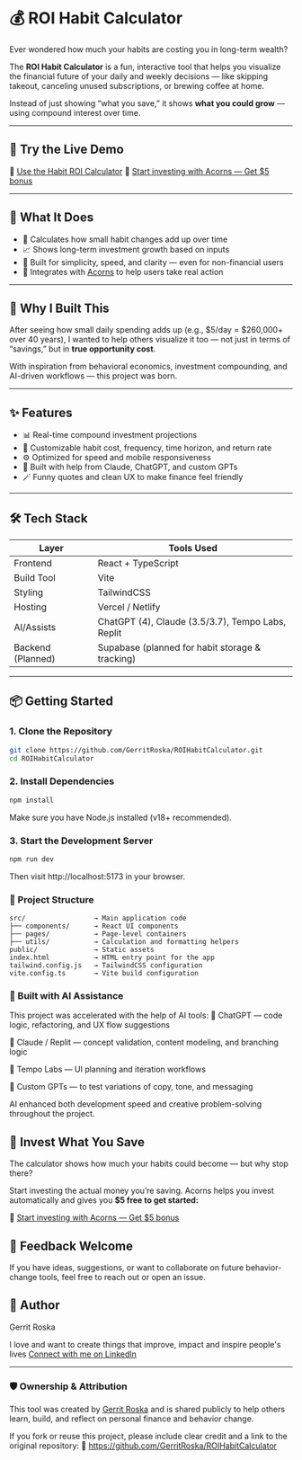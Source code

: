 # 💰 ROI Habit Calculator

Ever wondered how much your habits are costing you in long-term wealth?

The **ROI Habit Calculator** is a fun, interactive tool that helps you visualize the financial future of your daily and weekly decisions — like skipping takeout, canceling unused subscriptions, or brewing coffee at home.

Instead of just showing “what you save,” it shows **what you could grow** — using compound interest over time.

---

## 🎯 Try the Live Demo

🔗 [Use the Habit ROI Calculator](https://roi-habit-calculator.netlify.app/)
🌱 [Start investing with Acorns — Get $5 bonus](https://www.acorns.com/share/?first_name=Gerrit&shareable_code=QM3PVD3)

---

## 🚀 What It Does

- 🔢 Calculates how small habit changes add up over time
- 📈 Shows long-term investment growth based on inputs
- 🎨 Built for simplicity, speed, and clarity — even for non-financial users
- 💸 Integrates with [Acorns](https://www.acorns.com) to help users take real action

---

## 🧠 Why I Built This

After seeing how small daily spending adds up (e.g., $5/day = $260,000+ over 40 years), I wanted to help others visualize it too — not just in terms of “savings,” but in **true opportunity cost**.

With inspiration from behavioral economics, investment compounding, and AI-driven workflows — this project was born.

---

## ✨ Features

- 📊 Real-time compound investment projections
- 🧮 Customizable habit cost, frequency, time horizon, and return rate
- ⚙️ Optimized for speed and mobile responsiveness
- 🧠 Built with help from Claude, ChatGPT, and custom GPTs
- 🪄 Funny quotes and clean UX to make finance feel friendly

---

## 🛠 Tech Stack

| Layer         | Tools Used                         |
|---------------|-------------------------------------|
| Frontend      | React + TypeScript                 |
| Build Tool    | Vite                               |
| Styling       | TailwindCSS                        |
| Hosting       | Vercel / Netlify                   |
| AI/Assists    | ChatGPT (4), Claude (3.5/3.7), Tempo Labs, Replit |
| Backend (Planned) | Supabase (planned for habit storage & tracking) |

---

## 📦 Getting Started

### 1. Clone the Repository

```bash
git clone https://github.com/GerritRoska/ROIHabitCalculator.git
cd ROIHabitCalculator

```
### 2. Install Dependencies  
```bash
npm install
```
Make sure you have Node.js installed (v18+ recommended).

### 3. Start the Development Server
```bash
npm run dev
```
Then visit http://localhost:5173 in your browser.

### 📁 Project Structure

```
src/                 → Main application code
├── components/      → React UI components
├── pages/           → Page-level containers
├── utils/           → Calculation and formatting helpers
public/              → Static assets
index.html           → HTML entry point for the app
tailwind.config.js   → TailwindCSS configuration
vite.config.ts       → Vite build configuration
```


### 🤖 Built with AI Assistance
This project was accelerated with the help of AI tools:
🤖 ChatGPT — code logic, refactoring, and UX flow suggestions

🤖 Claude / Replit — concept validation, content modeling, and branching logic

🧩 Tempo Labs — UI planning and iteration workflows

🧠 Custom GPTs — to test variations of copy, tone, and messaging

AI enhanced both development speed and creative problem-solving throughout the project.

## 🌱 Invest What You Save
The calculator shows how much your habits could become — but why stop there?

Start investing the actual money you’re saving.
Acorns helps you invest automatically and gives you **$5 free to get started:**

🔗 [Start investing with Acorns — Get $5 bonus](https://www.acorns.com/share/?first_name=Gerrit&shareable_code=QM3PVD3)

## 🙌 Feedback Welcome
If you have ideas, suggestions, or want to collaborate on future behavior-change tools, feel free to reach out or open an issue.

## 👤 Author
Gerrit Roska

I love and want to create things that improve, impact and inspire people's lives
[Connect with me on LinkedIn](https://www.linkedin.com/in/gerritroska/)

---
### 🛡️ Ownership & Attribution

This tool was created by [Gerrit Roska](https://www.linkedin.com/in/gerritroska/) and is shared publicly to help others learn, build, and reflect on personal finance and behavior change.

If you fork or reuse this project, please include clear credit and a link to the original repository:
🔗 https://github.com/GerritRoska/ROIHabitCalculator
